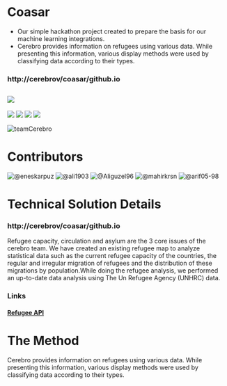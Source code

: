 # Coasar
- Our simple hackathon project created to prepare the basis for our machine learning integrations.
- Cerebro provides information on refugees using various data. While presenting this information, various display methods were used by classifying data according to their types. 
### http://cerebrov/coasar/github.io
![](https://raw.githubusercontent.com/cerebrov/refugee-analyze/master/gif/ezgif.com-video-to-gif.gif)
--------------
![](https://img.shields.io/github/tag/pandao/editor.md.svg) ![](https://img.shields.io/github/release/pandao/editor.md.svg) ![](https://img.shields.io/github/issues/pandao/editor.md.svg) ![](https://img.shields.io/bower/v/editor.md.svg)

![teamCerebro](https://user-images.githubusercontent.com/56802853/96052506-6520ff80-0e86-11eb-9fac-4b1339742ca6.PNG)

# Contributors 

![@eneskarpuz](https://github.com/eneskarpuz)
![@ali1903](https://github.com/alialtinok)
![@Aliguzel96](https://github.com/Aliguzel96)
![@mahirkrsn](https://github.com/mahirkrsn)
![@arif05-98](https://github.com/arif05-98)

# Technical Solution Details
### http://cerebrov/coasar/github.io
Refugee capacity, circulation and asylum are the 3 core issues of the cerebro team. We have created an existing refugee map to analyze statistical data such as the current refugee capacity of the countries, the regular and irregular migration of refugees and the distribution of these migrations by population.While doing the refugee analysis, we performed an up-to-date data analysis using The Un Refugee Agency (UNHRC) data. 

### Links
#### [Refugee API](https://app.sheetlabs.com/#/services/doc/CERE/REFAPI#examples)

# The Method
Cerebro provides information on refugees using various data. While presenting this information, various display methods were used by classifying data according to their types. 
